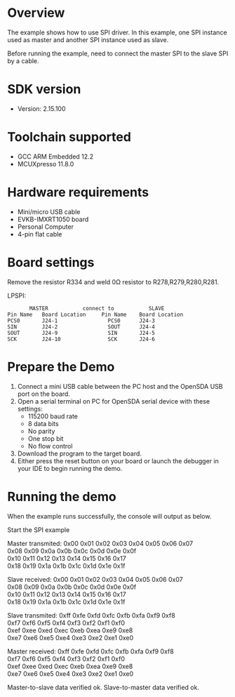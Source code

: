 Overview
========
The example shows how to use SPI driver. In this example,
one SPI instance used as master and another SPI instance used as slave.

Before running the example, need to connect the master SPI to the slave SPI
by a cable.


SDK version
===========
- Version: 2.15.100

Toolchain supported
===================
- GCC ARM Embedded  12.2
- MCUXpresso  11.8.0

Hardware requirements
=====================
- Mini/micro USB cable
- EVKB-IMXRT1050 board
- Personal Computer
- 4-pin flat cable

Board settings
==============
Remove the resistor R334 and weld 0Ω resistor to R278,R279,R280,R281.

LPSPI:
~~~~~~~~~~~~~~~~~~~~~~~~~~~~~~~~~~~~~~~~~~~~~~~~~~~~~~
       MASTER           connect to           SLAVE
Pin Name   Board Location     Pin Name    Board Location
PCS0       J24-1                PCS0      J24-3
SIN        J24-2                SOUT      J24-4
SOUT       J24-9                SIN       J24-5
SCK        J24-10               SCK       J24-6
~~~~~~~~~~~~~~~~~~~~~~~~~~~~~~~~~~~~~~~~~~~~~~~~~~~~~~

Prepare the Demo
================
1. Connect a mini USB cable between the PC host and the OpenSDA USB port on the board.
2. Open a serial terminal on PC for OpenSDA serial device with these settings:
    - 115200 baud rate
    - 8 data bits
    - No parity
    - One stop bit
    - No flow control
3. Download the program to the target board.
4. Either press the reset button on your board or launch the debugger in your IDE to begin running
   the demo.

Running the demo
================

When the example runs successfully, the console will output as below.

Start the SPI example

Master transmited:
0x00  0x01  0x02  0x03  0x04  0x05  0x06  0x07  
0x08  0x09  0x0a  0x0b  0x0c  0x0d  0x0e  0x0f  
0x10  0x11  0x12  0x13  0x14  0x15  0x16  0x17  
0x18  0x19  0x1a  0x1b  0x1c  0x1d  0x1e  0x1f  

Slave received:
0x00  0x01  0x02  0x03  0x04  0x05  0x06  0x07  
0x08  0x09  0x0a  0x0b  0x0c  0x0d  0x0e  0x0f  
0x10  0x11  0x12  0x13  0x14  0x15  0x16  0x17  
0x18  0x19  0x1a  0x1b  0x1c  0x1d  0x1e  0x1f  

Slave transmited:
0xff  0xfe  0xfd  0xfc  0xfb  0xfa  0xf9  0xf8  
0xf7  0xf6  0xf5  0xf4  0xf3  0xf2  0xf1  0xf0  
0xef  0xee  0xed  0xec  0xeb  0xea  0xe9  0xe8  
0xe7  0xe6  0xe5  0xe4  0xe3  0xe2  0xe1  0xe0  

Master received:
0xff  0xfe  0xfd  0xfc  0xfb  0xfa  0xf9  0xf8  
0xf7  0xf6  0xf5  0xf4  0xf3  0xf2  0xf1  0xf0  
0xef  0xee  0xed  0xec  0xeb  0xea  0xe9  0xe8  
0xe7  0xe6  0xe5  0xe4  0xe3  0xe2  0xe1  0xe0  

Master-to-slave data verified ok.
Slave-to-master data verified ok.

